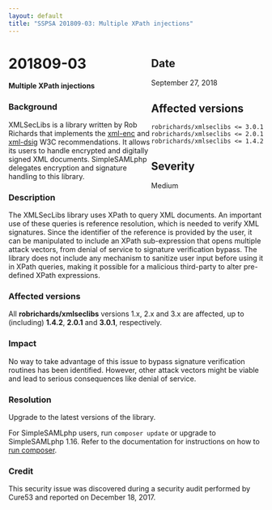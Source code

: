 ```yaml
---
layout: default
title: "SSPSA 201809-03: Multiple XPath injections"
---
```


<aside><div class="sidebar-warning" style="float: right;">
<h2>Date</h2>
September 27, 2018
<h2>Affected versions</h2>
<code>robrichards/xmlseclibs <= 3.0.1</code><br/>
<code>robrichards/xmlseclibs <= 2.0.1</code><br/>
<code>robrichards/xmlseclibs <= 1.4.2</code>
<h2>Severity</h2>
Medium
</div></aside>

# 201809-03

**Multiple XPath injections**

### Background

XMLSecLibs is a library written by Rob Richards that implements the
[xml-enc](https://www.w3.org/TR/2002/REC-xmlenc-core-20021210/Overview.html) and
[xml-dsig](https://www.w3.org/TR/xmldsig-core1/) W3C recommendations. It allows its users to handle encrypted and
digitally signed XML documents. SimpleSAMLphp delegates encryption and signature handling to this library.

### Description

The XMLSecLibs library uses XPath to query XML documents. An important use of these queries is reference resolution,
which is needed to verify XML signatures. Since the identifier of the reference is provided by the user, it can be
manipulated to include an XPath sub-expression that opens multiple attack vectors, from denial of service to signature
verification bypass. The library does not include any mechanism to sanitize user input before using it in XPath queries,
making it possible for a malicious third-party to alter pre-defined XPath expressions.

### Affected versions

All **robrichards/xmlseclibs** versions 1.x, 2.x and 3.x are affected, up to (including) **1.4.2**, **2.0.1** and
**3.0.1**, respectively.

### Impact

No way to take advantage of this issue to bypass signature verification routines has been identified. However, other
attack vectors might be viable and lead to serious consequences like denial of service.

### Resolution

Upgrade to the latest versions of the library.

For SimpleSAMLphp users, run `composer update` or upgrade to SimpleSAMLphp 1.16. Refer to the documentation for
instructions on how to [run composer](https://simplesamlphp.org/docs/stable/simplesamlphp-install-repo).

### Credit

This security issue was discovered during a security audit performed by Cure53 and reported on December 18, 2017.
